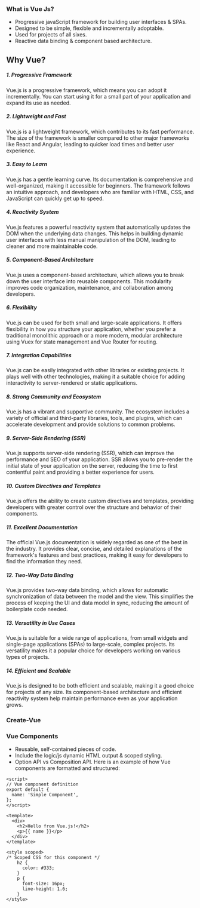 ### What is Vue Js?
* Progressive javaScript framework for building user interfaces & SPAs.
* Designed to be simple, flexible and incrementally adoptable.
* Used for projects of all sixes.
* Reactive data binding & component based architecture.
## Why Vue?
##### 1. Progressive Framework
Vue.js is a progressive framework, which means you can adopt it incrementally. You can start using it for a small part of your application and expand its use as needed.
##### 2. Lightweight and Fast
Vue.js is a lightweight framework, which contributes to its fast performance. The size of the framework is smaller compared to other major frameworks like React and Angular, leading to quicker load times and better user experience.
##### 3. Easy to Learn
Vue.js has a gentle learning curve. Its documentation is comprehensive and well-organized, making it accessible for beginners. The framework follows an intuitive approach, and developers who are familiar with HTML, CSS, and JavaScript can quickly get up to speed.
##### 4. Reactivity System
Vue.js features a powerful reactivity system that automatically updates the DOM when the underlying data changes. This helps in building dynamic user interfaces with less manual manipulation of the DOM, leading to cleaner and more maintainable code.
##### 5. Component-Based Architecture
Vue.js uses a component-based architecture, which allows you to break down the user interface into reusable components. This modularity improves code organization, maintenance, and collaboration among developers.
##### 6. Flexibility
Vue.js can be used for both small and large-scale applications. It offers flexibility in how you structure your application, whether you prefer a traditional monolithic approach or a more modern, modular architecture using Vuex for state management and Vue Router for routing.
##### 7. Integration Capabilities
Vue.js can be easily integrated with other libraries or existing projects. It plays well with other technologies, making it a suitable choice for adding interactivity to server-rendered or static applications.
##### 8. Strong Community and Ecosystem
Vue.js has a vibrant and supportive community. The ecosystem includes a variety of official and third-party libraries, tools, and plugins, which can accelerate development and provide solutions to common problems.
##### 9. Server-Side Rendering (SSR)
Vue.js supports server-side rendering (SSR), which can improve the performance and SEO of your application. SSR allows you to pre-render the initial state of your application on the server, reducing the time to first contentful paint and providing a better experience for users.
##### 10. Custom Directives and Templates
Vue.js offers the ability to create custom directives and templates, providing developers with greater control over the structure and behavior of their components.
##### 11. Excellent Documentation
The official Vue.js documentation is widely regarded as one of the best in the industry. It provides clear, concise, and detailed explanations of the framework's features and best practices, making it easy for developers to find the information they need.
##### 12. Two-Way Data Binding
Vue.js provides two-way data binding, which allows for automatic synchronization of data between the model and the view. This simplifies the process of keeping the UI and data model in sync, reducing the amount of boilerplate code needed.
##### 13. Versatility in Use Cases
Vue.js is suitable for a wide range of applications, from small widgets and single-page applications (SPAs) to large-scale, complex projects. Its versatility makes it a popular choice for developers working on various types of projects.
##### 14. Efficient and Scalable
Vue.js is designed to be both efficient and scalable, making it a good choice for projects of any size. Its component-based architecture and efficient reactivity system help maintain performance even as your application grows.

### Create-Vue


### Vue Components

* Reusable, self-contained pieces of code.
* Include the logic/js dynamic HTML output & scoped styling.
* Option API vs Composition API.
Here is an example of how Vue components are formatted and structured:

``` vue
<script>
// Vue component definition
export default {
  name: 'Simple Component',
};
</script>

<template>
  <div>
    <h2>Hello from Vue.js!</h2>
    <p>{{ name }}</p>
  </div>
</template>

<style scoped>
/* Scoped CSS for this component */
	h2 {
	  color: #333;
	}
	p {
	  font-size: 16px;
	  line-height: 1.6;
	}
</style>
```

